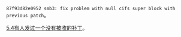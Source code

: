 `87f93d82e0952 smb3: fix problem with null cifs super block with previous patch`。

[5.4有人发过一个没有被收的补丁](https://lore.kernel.org/all/20230405114220.108739-1-ptyadav@amazon.de/)。